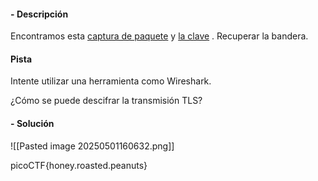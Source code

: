 #### - **Descripción** 
Encontramos esta [captura de paquete](https://jupiter.challenges.picoctf.org/static/0c84d3636dd088d9fe4efd5d0d869a06/capture.pcap) y [la clave](https://jupiter.challenges.picoctf.org/static/0c84d3636dd088d9fe4efd5d0d869a06/picopico.key) . Recuperar la bandera.
#### Pista 
Intente utilizar una herramienta como Wireshark.

¿Cómo se puede descifrar la transmisión TLS?
#### - **Solución** 
![[Pasted image 20250501160632.png]]

picoCTF{honey.roasted.peanuts}